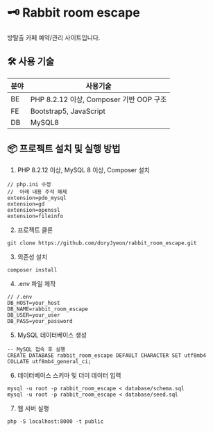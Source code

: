 # 🗝 Rabbit room escape

방탈출 카페 예약/관리 사이트입니다.


## 🛠 사용 기술
|분야|사용기술|
|-----|-----|
|BE|PHP 8.2.12 이상, Composer 기반 OOP 구조|
|FE|Bootstrap5, JavaScript|
|DB|MySQL8|


## 📦 프로젝트 설치 및 실행 방법
1. PHP 8.2.12 이상, MySQL 8 이상, Composer 설치
```
// php.ini 수정
//  아래 내용 주석 해제
extension=pdo_mysql
extension=gd
extension=openssl
extension=fileinfo
```
2. 프로젝트 클론
```
git clone https://github.com/doryJyeon/rabbit_room_escape.git
```
3. 의존성 설치
```
composer install
```
4. .env 파일 제작
```
// /.env
DB_HOST=your_host
DB_NAME=rabbit_room_escape
DB_USER=your_user
DB_PASS=your_password
```
5. MySQL 데이터베이스 생성
```
-- MySQL 접속 후 실행
CREATE DATABASE rabbit_room_escape DEFAULT CHARACTER SET utf8mb4 COLLATE utf8mb4_general_ci;
```
6. 데이터베이스 스키마 및 더미 데이터 입력
```
mysql -u root -p rabbit_room_escape < database/schema.sql
mysql -u root -p rabbit_room_escape < database/seed.sql
```
7. 웹 서버 실행
```
php -S localhost:8000 -t public
```

